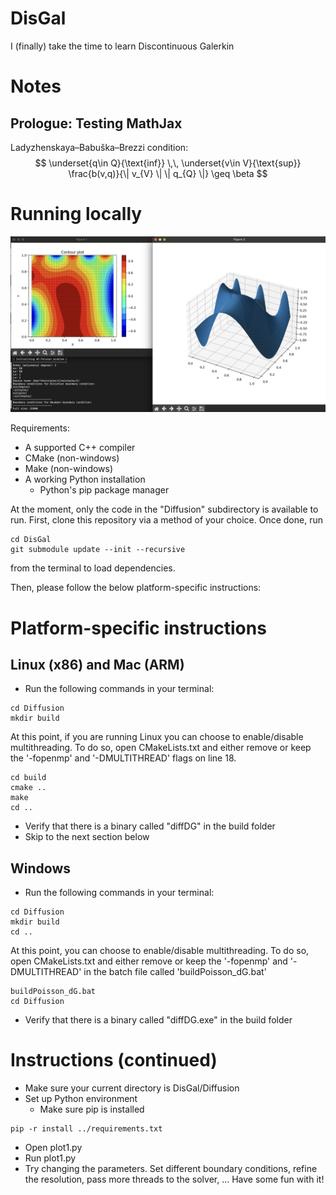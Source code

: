 # DisGal
I (finally) take the time to learn Discontinuous Galerkin

# Notes

## Prologue: Testing MathJax

Ladyzhenskaya–Babuška–Brezzi condition:
$$ \underset{q\in Q}{\text{inf}} \,\, \underset{v\in V}{\text{sup}} \frac{b(v,q)}{\| v_{V} \| \| q_{Q} \|} \geq \beta $$

# Running locally

![alt-text](https://github.com/Guis99/DisGal/blob/main/photos/usage.png)

Requirements:
- A supported C++ compiler
- CMake (non-windows)
- Make (non-windows)
- A working Python installation
    - Python's pip package manager

At the moment, only the code in the "Diffusion" subdirectory is available to run. First, clone this repository via a method of your choice. Once done, run 

```
cd DisGal
git submodule update --init --recursive
```

from the terminal to load dependencies. 

Then, please follow the below platform-specific instructions:

# Platform-specific instructions
## Linux (x86) and Mac (ARM)
- Run the following commands in your terminal:

```
cd Diffusion
mkdir build
```

At this point, if you are running Linux you can choose to enable/disable multithreading. To do so, open CMakeLists.txt and either remove or keep the '-fopenmp' and '-DMULTITHREAD' flags on line 18.

```
cd build
cmake ..
make
cd ..
```

- Verify that there is a binary called "diffDG" in the build folder
- Skip to the next section below

## Windows
- Run the following commands in your terminal:

```
cd Diffusion
mkdir build
cd ..
```

At this point, you can choose to enable/disable multithreading. To do so, open CMakeLists.txt and either remove or keep the '-fopenmp' and '-DMULTITHREAD' in the batch file called 'buildPoisson_dG.bat'

```
buildPoisson_dG.bat
cd Diffusion
```

- Verify that there is a binary called "diffDG.exe" in the build folder

# Instructions (continued)
- Make sure your current directory is DisGal/Diffusion
- Set up Python environment
    - Make sure pip is installed
```
pip -r install ../requirements.txt
```   
- Open plot1.py
- Run plot1.py
- Try changing the parameters. Set different boundary conditions, refine the resolution, pass more threads to the solver, ... Have some fun with it!

